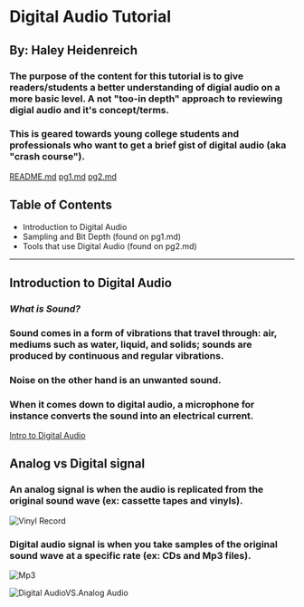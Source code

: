 # __Digital Audio Tutorial__
## By: Haley Heidenreich 
### The purpose of the content for this tutorial is to give readers/students a better understanding of digial audio on a more basic level. A not "too-in depth" approach to reviewing digial audio and it's concept/terms. 
### This is geared towards young college students and professionals who want to get a brief gist of digital audio (aka "crash course"). 

[README.md](http://github.com/haleyheidenreich/Digital_Tutorial/blob/master/README.md)
[pg1.md](http://github.com/haleyheidenreich/Digital_Tutorial/blob/master/pg1.md)
[pg2.md](http://github.com/haleyheidenreich/Digital_Tutorial/blob/master/pg2.md)

## __**Table of Contents**__ 

* Introduction to Digital Audio 
* Sampling and Bit Depth (found on pg1.md)
* Tools that use Digital Audio (found on pg2.md)

---

## __**Introduction to Digital Audio**__

### _What is Sound?_

### Sound comes in a form of vibrations that travel through: air, mediums such as water, liquid, and solids; sounds are produced by continuous and regular vibrations. 
### Noise on the other hand is an unwanted sound.
### When it comes down to digital audio, a microphone for instance converts the sound into an electrical current. 

[Intro to Digital Audio](http://scharl.at/soundbearbeitung/audacity/tutorial_basics_1.html)

## __Analog vs Digital signal__ 

### An analog signal is when the audio is replicated from the original sound wave (ex: cassette tapes and vinyls).

![Vinyl Record](/Users/HaleyH/Downloads/Images/album-black-classic-167092.jpg)

### Digital audio signal is when you take **samples** of the original sound wave at a specific rate (ex: CDs and Mp3 files).

![Mp3](https://www.google.com/url?sa=i&source=images&cd=&cad=rja&uact=8&ved=2ahUKEwif3oCc1YTfAhUMJt8KHTxnCbkQjRx6BAgBEAU&url=https%3A%2F%2Fwww.amazon.com%2FSony-NWE395-Walkman-Player-Black%2Fdp%2FB01CCESGDO&psig=AOvVaw0CBLTwL-m3Dred3xLw_0WF&ust=1543961031097448)

![Digital AudioVS.Analog Audio](https://www.google.com/url?sa=i&source=images&cd=&cad=rja&uact=8&ved=2ahUKEwi4rvjuzYTfAhUrHTQIHW_gAYQQjRx6BAgBEAU&url=https%3A%2F%2Fwww.electronicproducts.com%2FDigital_ICs%2FVideo_Graphics_Audio%2FAnalog_Vs_Digital_Sound.aspx&psig=AOvVaw2jE4MPSRhBKTHw5gvUjMHC&ust=1543959058398516)





